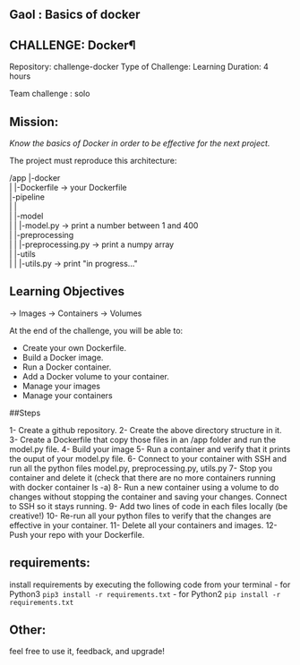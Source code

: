 ## Gaol : Basics of docker

## CHALLENGE: Docker¶

Repository: challenge-docker
Type of Challenge: Learning
Duration: 4 hours

Team challenge : solo

## Mission:

*Know the basics of Docker in order to be effective for the next project.*


The project must reproduce this architecture:

/app
   |-docker  
   |    |-Dockerfile -> your Dockerfile  
   |-pipeline  
   |    |  
   |    |-model  
   |    |    |-model.py -> print a number between 1 and 400  
   |    |-preprocessing  
   |    |    |-preprocessing.py -> print a numpy array  
   |    |-utils  
   |    |    |-utils.py -> print "in progress..."  

## Learning Objectives

-> Images
-> Containers
-> Volumes

At the end of the challenge, you will be able to:

- Create your own Dockerfile.
- Build a Docker image.
- Run a Docker container.
- Add a Docker volume to your container.
- Manage your images
- Manage your containers

##Steps

1- Create a github repository.
2- Create the above directory structure in it.
3- Create a Dockerfile that copy those files in an /app folder and run the model.py file.
4- Build your image
5- Run a container and verify that it prints the ouput of your model.py file.
6- Connect to your container with SSH and run all the python files model.py, preprocessing.py, utils.py
7- Stop you container and delete it (check that there are no more containers running with docker container ls -a)
8- Run a new container using a volume to do changes without stopping the container and saving your changes. Connect to SSH so it stays running.
9- Add two lines of code in each files locally (be creative!)
10- Re-run all your python files to verify that the changes are effective in your container.
11- Delete all your containers and images.
12- Push your repo with your Dockerfile.

## requirements:

install requirements by executing the following code from your terminal
        - for Python3 ```pip3 install -r requirements.txt```
        - for Python2 ```pip install -r requirements.txt```

## Other:
feel free to use it, feedback, and upgrade!

